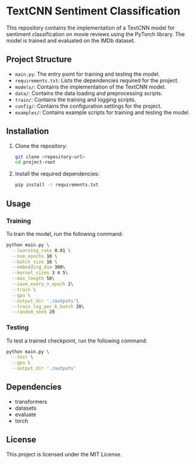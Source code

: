# TextCNN Sentiment Classification

This repository contains the implementation of a TextCNN model for sentiment classification on movie reviews using the PyTorch library. The model is trained and evaluated on the IMDb dataset.

## Project Structure

- `main.py`: The entry point for training and testing the model.
- `requirements.txt`: Lists the dependencies required for the project.
- `models/`: Contains the implementation of the TextCNN model.
- `data/`: Contains the data loading and preprocessing scripts.
- `train/`: Contains the training and logging scripts.
- `config/`: Contains the configuration settings for the project.
- `examples/`: Contains example scripts for training and testing the model.

## Installation

1. Clone the repository:
   ```bash
   git clone <repository-url>
   cd project-root
   ```

2. Install the required dependencies:
   ```bash
   pip install -r requirements.txt
   ```

## Usage

### Training
To train the model, run the following command:
```bash
python main.py \
  --learning_rate 0.01 \
  --num_epochs 10 \
  --batch_size 16 \
  --embedding_dim 300\
  --kernel_sizes 3 4 5\
  --max_length 50\
  --save_every_n_epoch 2\
  --train \
  --gpu \
  --output_dir './outputs'\
  --train_log_per_k_batch 20\
  --random_seed 20
```

### Testing
To test a trained checkpoint, run the following command:
```bash
python main.py \
  --test \
  --gpu \
  --output_dir './outputs'
```

## Dependencies
- transformers
- datasets
- evaluate
- torch

## License
This project is licensed under the MIT License.